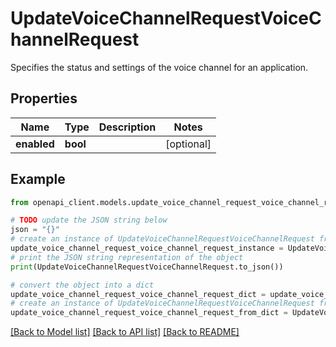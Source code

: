 # UpdateVoiceChannelRequestVoiceChannelRequest

Specifies the status and settings of the voice channel for an application.

## Properties

Name | Type | Description | Notes
------------ | ------------- | ------------- | -------------
**enabled** | **bool** |  | [optional] 

## Example

```python
from openapi_client.models.update_voice_channel_request_voice_channel_request import UpdateVoiceChannelRequestVoiceChannelRequest

# TODO update the JSON string below
json = "{}"
# create an instance of UpdateVoiceChannelRequestVoiceChannelRequest from a JSON string
update_voice_channel_request_voice_channel_request_instance = UpdateVoiceChannelRequestVoiceChannelRequest.from_json(json)
# print the JSON string representation of the object
print(UpdateVoiceChannelRequestVoiceChannelRequest.to_json())

# convert the object into a dict
update_voice_channel_request_voice_channel_request_dict = update_voice_channel_request_voice_channel_request_instance.to_dict()
# create an instance of UpdateVoiceChannelRequestVoiceChannelRequest from a dict
update_voice_channel_request_voice_channel_request_from_dict = UpdateVoiceChannelRequestVoiceChannelRequest.from_dict(update_voice_channel_request_voice_channel_request_dict)
```
[[Back to Model list]](../README.md#documentation-for-models) [[Back to API list]](../README.md#documentation-for-api-endpoints) [[Back to README]](../README.md)


